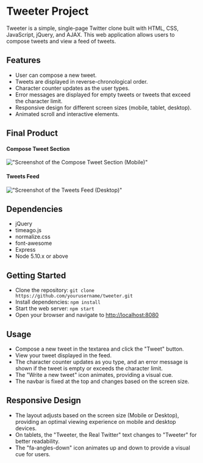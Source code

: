 # Tweeter Project

Tweeter is a simple, single-page Twitter clone built with HTML, CSS, JavaScript, jQuery, and AJAX. This web application allows users to compose tweets and view a feed of tweets.

## Features

 - User can compose a new tweet.
 - Tweets are displayed in reverse-chronological order.
 - Character counter updates as the user types.
 - Error messages are displayed for empty tweets or tweets that exceed the character limit.
 - Responsive design for different screen sizes (mobile, tablet, desktop).
 - Animated scroll and interactive elements.

## Final Product

#### Compose Tweet Section
!["Screenshot of the Compose Tweet Section (Mobile)"](https://github.com/yourusername/tweeter/blob/main/docs/compose-tweet.png?raw=true)

#### Tweets Feed
!["Screenshot of the Tweets Feed (Desktop)"](https://github.com/yourusername/tweeter/blob/main/docs/tweets-feed.png?raw=true)

## Dependencies

 - jQuery
 - timeago.js
 - normalize.css
 - font-awesome
 - Express
 - Node 5.10.x or above

## Getting Started

- Clone the repository: `git clone https://github.com/yourusername/tweeter.git`
- Install dependencies: `npm install`
- Start the web server: `npm start`
- Open your browser and navigate to [http://localhost:8080](http://localhost:8080)

## Usage

 - Compose a new tweet in the textarea and click the "Tweet" button.
 - View your tweet displayed in the feed.
 - The character counter updates as you type, and an error message is shown if the tweet is empty or exceeds the character limit.
 - The "Write a new tweet" icon animates, providing a visual cue.
 - The navbar is fixed at the top and changes based on the screen size.

## Responsive Design

 - The layout adjusts based on the screen size (Mobile or Desktop), providing an optimal viewing experience on mobile and desktop devices.
 - On tablets, the "Tweeter, the Real Twitter" text changes to "Tweeter" for better readability.
 - The "fa-angles-down" icon animates up and down to provide a visual cue for users.